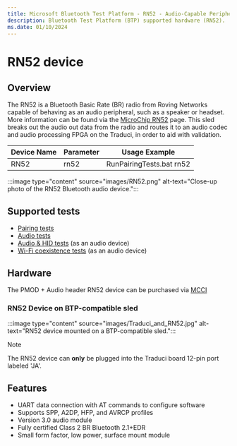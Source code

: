 ```yaml
---
title: Microsoft Bluetooth Test Platform - RN52 - Audio-Capable Peripheral Radios
description: Bluetooth Test Platform (BTP) supported hardware (RN52).
ms.date: 01/10/2024
---
```


# RN52 device

## Overview

The RN52 is a Bluetooth Basic Rate (BR) radio from Roving Networks capable of behaving as an audio peripheral, such as a speaker or headset. More information can be found via the [MicroChip RN52](https://www.microchip.com/wwwproducts/en/RN52) page. This sled breaks out the audio out data from the radio and routes it to an audio codec and audio processing FPGA on the Traduci, in order to aid with validation.

| Device Name | Parameter | Usage Example |
| --- | --- | --- |
| RN52 | rn52 | RunPairingTests.bat rn52 |

:::image type="content" source="images/RN52.png" alt-text="Close-up photo of the RN52 Bluetooth audio device.":::

## Supported tests

- [Pairing tests](testing-BTP-tests-pairing.md)
- [Audio tests](testing-BTP-tests-audio.md)
- [Audio & HID tests](testing-BTP-tests-audio-hid.md) (as an audio device)
- [Wi-Fi coexistence tests](testing-BTP-tests-wifi.md) (as an audio device)

## Hardware

The PMOD + Audio header RN52 device can be purchased via [MCCI](https://store.mcci.com/collections/frontpage/products/rn52-sled)

### RN52 Device on BTP-compatible sled

:::image type="content" source="images/Traduci_and_RN52.jpg" alt-text="RN52 device mounted on a BTP-compatible sled.":::

> [!NOTE]
> The RN52 device can **only** be plugged into the Traduci board 12-pin port labeled 'JA'.

## Features

- UART data connection with AT commands to configure software
- Supports SPP, A2DP, HFP, and AVRCP profiles
- Version 3.0 audio module
- Fully certified Class 2 BR Bluetooth 2.1+EDR
- Small form factor, low power, surface mount module
